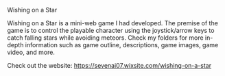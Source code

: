 Wishing on a Star

Wishing on a Star is a mini-web game I had developed. The premise of the game is to control
the playable character using the joystick/arrow keys to catch falling stars while avoiding
meteors. Check my folders for more in-depth information such as game outline, descriptions, 
game images, game video, and more. 

Check out the website: https://sevenai07.wixsite.com/wishing-on-a-star
